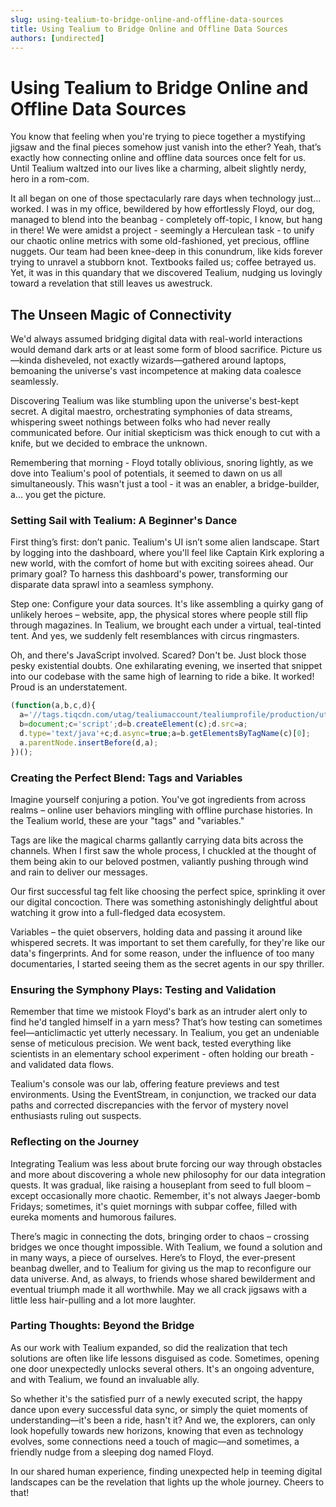 ```yaml
---
slug: using-tealium-to-bridge-online-and-offline-data-sources
title: Using Tealium to Bridge Online and Offline Data Sources
authors: [undirected]
---
```



# Using Tealium to Bridge Online and Offline Data Sources

You know that feeling when you're trying to piece together a mystifying jigsaw and the final pieces somehow just vanish into the ether? Yeah, that’s exactly how connecting online and offline data sources once felt for us. Until Tealium waltzed into our lives like a charming, albeit slightly nerdy, hero in a rom-com. 

It all began on one of those spectacularly rare days when technology just... worked. I was in my office, bewildered by how effortlessly Floyd, our dog, managed to blend into the beanbag - completely off-topic, I know, but hang in there! We were amidst a project - seemingly a Herculean task - to unify our chaotic online metrics with some old-fashioned, yet precious, offline nuggets. Our team had been knee-deep in this conundrum, like kids forever trying to unravel a stubborn knot. Textbooks failed us; coffee betrayed us. Yet, it was in this quandary that we discovered Tealium, nudging us lovingly toward a revelation that still leaves us awestruck.

## The Unseen Magic of Connectivity

We'd always assumed bridging digital data with real-world interactions would demand dark arts or at least some form of blood sacrifice. Picture us—kinda disheveled, not exactly wizards—gathered around laptops, bemoaning the universe's vast incompetence at making data coalesce seamlessly.

Discovering Tealium was like stumbling upon the universe's best-kept secret. A digital maestro, orchestrating symphonies of data streams, whispering sweet nothings between folks who had never really communicated before. Our initial skepticism was thick enough to cut with a knife, but we decided to embrace the unknown. 

Remembering that morning - Floyd totally oblivious, snoring lightly, as we dove into Tealium's pool of potentials, it seemed to dawn on us all simultaneously. This wasn't just a tool - it was an enabler, a bridge-builder, a... you get the picture.

### Setting Sail with Tealium: A Beginner's Dance

First thing’s first: don’t panic. Tealium's UI isn’t some alien landscape. Start by logging into the dashboard, where you'll feel like Captain Kirk exploring a new world, with the comfort of home but with exciting soirees ahead. Our primary goal? To harness this dashboard's power, transforming our disparate data sprawl into a seamless symphony. 

Step one: Configure your data sources. It's like assembling a quirky gang of unlikely heroes – website, app, the physical stores where people still flip through magazines. In Tealium, we brought each under a virtual, teal-tinted tent. And yes, we suddenly felt resemblances with circus ringmasters.

Oh, and there's JavaScript involved. Scared? Don't be. Just block those pesky existential doubts. One exhilarating evening, we inserted that snippet into our codebase with the same high of learning to ride a bike. It worked! Proud is an understatement.

```javascript
(function(a,b,c,d){
  a='//tags.tiqcdn.com/utag/tealiumaccount/tealiumprofile/production/utag.js';
  b=document;c='script';d=b.createElement(c);d.src=a;
  d.type='text/java'+c;d.async=true;a=b.getElementsByTagName(c)[0];
  a.parentNode.insertBefore(d,a);
})();
```

### Creating the Perfect Blend: Tags and Variables

Imagine yourself conjuring a potion. You've got ingredients from across realms – online user behaviors mingling with offline purchase histories. In the Tealium world, these are your "tags" and "variables." 

Tags are like the magical charms gallantly carrying data bits across the channels. When I first saw the whole process, I chuckled at the thought of them being akin to our beloved postmen, valiantly pushing through wind and rain to deliver our messages. 

Our first successful tag felt like choosing the perfect spice, sprinkling it over our digital concoction. There was something astonishingly delightful about watching it grow into a full-fledged data ecosystem. 

Variables – the quiet observers, holding data and passing it around like whispered secrets. It was important to set them carefully, for they're like our data's fingerprints. And for some reason, under the influence of too many documentaries, I started seeing them as the secret agents in our spy thriller.

### Ensuring the Symphony Plays: Testing and Validation

Remember that time we mistook Floyd's bark as an intruder alert only to find he'd tangled himself in a yarn mess? That’s how testing can sometimes feel—anticlimactic yet utterly necessary. In Tealium, you get an undeniable sense of meticulous precision. We went back, tested everything like scientists in an elementary school experiment - often holding our breath - and validated data flows.

Tealium's console was our lab, offering feature previews and test environments. Using the EventStream, in conjunction, we tracked our data paths and corrected discrepancies with the fervor of mystery novel enthusiasts ruling out suspects. 

### Reflecting on the Journey

Integrating Tealium was less about brute forcing our way through obstacles and more about discovering a whole new philosophy for our data integration quests. It was gradual, like raising a houseplant from seed to full bloom – except occasionally more chaotic. Remember, it's not always Jaeger-bomb Fridays; sometimes, it's quiet mornings with subpar coffee, filled with eureka moments and humorous failures.

There’s magic in connecting the dots, bringing order to chaos – crossing bridges we once thought impossible. With Tealium, we found a solution and in many ways, a piece of ourselves. Here’s to Floyd, the ever-present beanbag dweller, and to Tealium for giving us the map to reconfigure our data universe. And, as always, to friends whose shared bewilderment and eventual triumph made it all worthwhile. May we all crack jigsaws with a little less hair-pulling and a lot more laughter. 

### Parting Thoughts: Beyond the Bridge

As our work with Tealium expanded, so did the realization that tech solutions are often like life lessons disguised as code. Sometimes, opening one door unexpectedly unlocks several others. It's an ongoing adventure, and with Tealium, we found an invaluable ally. 

So whether it's the satisfied purr of a newly executed script, the happy dance upon every successful data sync, or simply the quiet moments of understanding—it's been a ride, hasn't it? And we, the explorers, can only look hopefully towards new horizons, knowing that even as technology evolves, some connections need a touch of magic—and sometimes, a friendly nudge from a sleeping dog named Floyd. 

In our shared human experience, finding unexpected help in teeming digital landscapes can be the revelation that lights up the whole journey. Cheers to that!